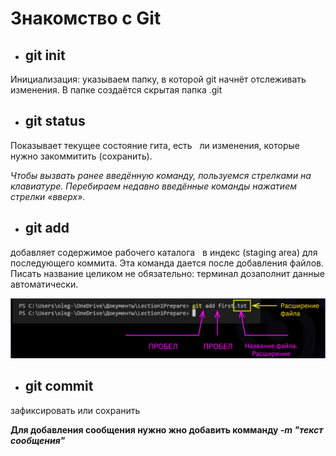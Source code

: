 # Знакомство с Git

* ## git init

Инициализация: указываем папку, в которой
git начнёт отслеживать изменения.
В папке создаётся скрытая папка .git

* ##  git status

Показывает текущее состояние гита, есть  
ли изменения, которые нужно закоммитить
(сохранить). 

*Чтобы вызвать ранее введённую команду,
пользуемся стрелками на клавиатуре.
Перебираем недавно введённые команды
нажатием стрелки «вверх».*

* ## git add

добавляет содержимое рабочего каталога  
в индекс (staging area) для последующего коммита. Эта команда дается после добавления
файлов. Писать название целиком не обязательно: терминал дозаполнит данные автоматически.

![это картинка](pic1.png)

* ##  git commit

зафиксировать или сохранить

__Для добавления сообщения нужно жно добавить комманду *-m "текст сообщения"*__

